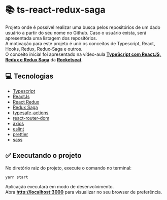 # 📚 ts-react-redux-saga

Projeto onde é possível realizar uma busca pelos repositórios de um dado usuário a partir do seu nome no Github. Caso o usuário exista, será apresentada uma listagem dos repositórios.\
A motivação para este projeto é unir os conceitos de Typescript, React, Hooks, Redux, Redux-Saga e outros.\
O conceito inicial foi apresentado na vídeo-aula **[TypeScript com ReactJS, Redux e Redux Saga](https://www.youtube.com/watch?v=OXxul6AvXNs&t)** da **[Rocketseat](https://rocketseat.com.br/)**.

## 💻 Tecnologias

- [Typescript](https://www.typescriptlang.org/)
- [ReactJs](https://pt-br.reactjs.org/)
- [React Redux](https://react-redux.js.org/)
- [Redux Saga](https://redux-saga.js.org/)
- [typesafe-actions](https://github.com/piotrwitek/typesafe-actions)
- [react-router-dom](https://reactrouter.com/web/guides/quick-start)
- [axios](https://github.com/axios/axios)
- [eslint](https://eslint.org/)
- [prettier](https://prettier.io/)
- [sass](https://www.npmjs.com/package/sass)

## ✅ Executando o projeto

No diretório raiz do projeto, execute o comando no terminal:

```bash
yarn start
```

Aplicação executará em modo de desenvolvimento.\
Abra **[http://localhost:3000](http://localhost:3000)** para visualizar no seu browser de preferência.
